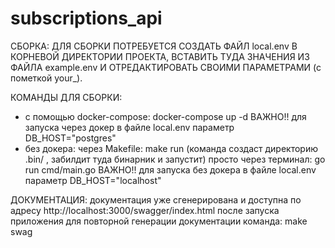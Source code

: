# subscriptions_api

СБОРКА: ДЛЯ СБОРКИ ПОТРЕБУЕТСЯ СОЗДАТЬ ФАЙЛ local.env В КОРНЕВОЙ ДИРЕКТОРИИ ПРОЕКТА, ВСТАВИТЬ ТУДА ЗНАЧЕНИЯ ИЗ ФАЙЛА example.env И ОТРЕДАКТИРОВАТЬ СВОИМИ ПАРАМЕТРАМИ (с пометкой your_).

КОМАНДЫ ДЛЯ СБОРКИ:

- с помощью docker-compose:  docker-compose up -d  ВАЖНО!! для запуска через докер в файле local.env параметр DB_HOST="postgres"
- без докера:
через Makefile: make run (команда создаст директорию .bin/ , забилдит туда бинарник и запустит)
просто через терминал: go run cmd/main.go
ВАЖНО!! для запуска без докера в файле local.env параметр DB_HOST="localhost"

ДОКУМЕНТАЦИЯ:
документация уже сгенерирована и доступна по адресу http://localhost:3000/swagger/index.html после запуска приложения
для повторной генерации документации команда: make swag
